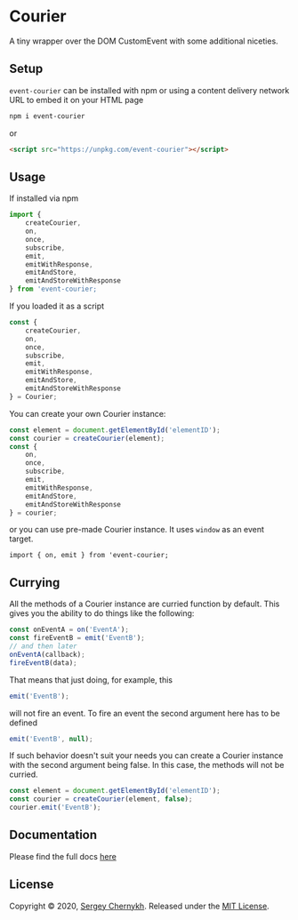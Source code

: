 # Courier

A tiny wrapper over the DOM CustomEvent with some additional niceties.

## Setup
```event-courier``` can be installed with npm or using a content delivery network URL to embed it on your HTML page

```bash
npm i event-courier
```

or

```html
<script src="https://unpkg.com/event-courier"></script>
```

## Usage
If installed via npm
```javascript
import {
    createCourier,
    on,
    once,
    subscribe,
    emit,
    emitWithResponse,
    emitAndStore,
    emitAndStoreWithResponse
} from 'event-courier;
```
If you loaded it as a script
```javascript
const {
    createCourier,
    on,
    once,
    subscribe,
    emit,
    emitWithResponse,
    emitAndStore,
    emitAndStoreWithResponse
} = Courier;
```
You can create your own Courier instance:
```javascript
const element = document.getElementById('elementID');
const courier = createCourier(element);
const {
    on,
    once,
    subscribe,
    emit,
    emitWithResponse,
    emitAndStore,
    emitAndStoreWithResponse
} = courier;
```
or you can use pre-made Courier instance. It uses ```window``` as an event target.
```
import { on, emit } from 'event-courier;
```

## Currying
All the methods of a Courier instance are curried function by default.
This gives you the ability to do things like the following:
```javascript
const onEventA = on('EventA');
const fireEventB = emit('EventB');
// and then later
onEventA(callback);
fireEventB(data);
```
That means that just doing, for example, this
```javascript
emit('EventB');
```
will not fire an event. To fire an event the second argument here has to be defined
```javascript
emit('EventB', null);
```
If such behavior doesn't suit your needs you can create a Courier instance with the second argument being false. In this case, the methods will not be curried.
```javascript
const element = document.getElementById('elementID');
const courier = createCourier(element, false);
courier.emit('EventB');
```

## Documentation
Please find the full docs [here](https://serglider.github.io/Courier/)

## License

Copyright © 2020, [Sergey Chernykh](https://github.com/serglider).
Released under the [MIT License](LICENSE).